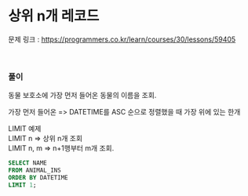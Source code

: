 상위 n개 레코드
===

문제 링크 : https://programmers.co.kr/learn/courses/30/lessons/59405

<br>

### 풀이

동물 보호소에 가장 먼저 들어온 동물의 이름을 조회.

가장 먼저 들어온 => DATETIME를 ASC 순으로 정렬했을 때 가장 위에 있는 한개

LIMIT 예제 <br>
LIMIT n		=> 상위 n개 조회 <br>
LIMIT n, m  => n+1행부터 m개 조회.

~~~SQL
SELECT NAME
FROM ANIMAL_INS
ORDER BY DATETIME
LIMIT 1;
~~~